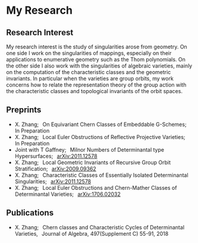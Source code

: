  
<body>
 <h1>
My Research 
</h1>
<h2>
Research Interest
</h2>
<p>
My research interest is the study of singularities arose from geometry. On one side I work on  the singularities of  mappings, especially on their applications to enumerative geometry such as the Thom polynomials.
On the other side I also work with the singularities of algebraic varieties, mainly on
the computation of the characteristic classes and the geometric invariants. In particular when the varieties are group  orbits, my work concerns
how to relate the  representation theory of the group action with the characteristic classes and topological invariants of the orbit spaces. 
</p>
<ul>
</ul>  
<h2>
 Preprints
</h2>
<ul>
  <li>
 X. Zhang; &#8201  On Equivariant Chern Classes of  Embeddable G-Schemes;  &#8201 In Preparation 
 </li>
  <li>
 X. Zhang; &#8201 Local Euler Obstructions of Reflective Projective Varieties;  &#8201 In Preparation 
 </li>
  <li>
Joint with T Gaffney; &#8201 Milnor Numbers of Determinantal type Hypersurfaces; &#8201 <a href="https://arxiv.org/abs/2011.12578">arXiv:2011.12578</a> 
  </li>
 <li>
 X. Zhang; &#8201 Local Geometric Invariants of Recursive Group Orbit Stratification;  &#8201 <a href="https://arxiv.org/abs/2009.09362" >arXiv:2009.09362</a> 
 </li>
 <li>
X. Zhang; &#8201 Characteristic Classes of Essentially Isolated Determinantal Singularities;  &#8201 <a href="https://arxiv.org/abs/2011.12578" >arXiv:2011.12578</a> 
</li>
<li>
X. Zhang; &#8201 Local Euler Obstructions and Chern-Mather Classes of Determinantal Varieties;  &#8201 <a href="https://arxiv.org/abs/1706.02032" >arXiv:1706.02032</a> 
</li>
</ul> 
<h2>
Publications
</h2>
<ul>
<li>
X. Zhang; &#8201 Chern classes and Characteristic Cycles of Determinantal Varieties, &#8201 Journal of Algebra, 497(Supplement C) 55-91, 2018 
</li>
</ul>  
</body>


